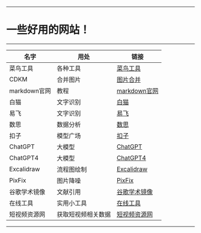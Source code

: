 ***
# 一些好用的网站！
***

| 名字         | 用处    | 链接                                      |
|------------|-------|-----------------------------------------|
| 菜鸟工具       | 各种工具  | [菜鸟工具](https://www.jyshare.com)         |
| CDKM       | 合并图片  | [图片合并](https://cdkm.com)                |
| markdown官网 | 教程    | [markdown官网](https://markdown.com.cn)   |
| 白猫         | 文字识别  | [白猫](https://web.baimiaoapp.com)        |
| 易飞         | 文字识别  | [易飞](https://catocr.com/#)              |
| 数思         | 数据分析  | [数思](https://chat.shusi.cn)             |
| 扣子         | 模型广场  | [扣子](https://www.coze.cn)               |
| ChatGPT    | 大模型   | [ChatGPT](https://chat18.aichatos8.com) |
| ChatGPT4   | 大模型   | [ChatGPT4](https://cat.chatavx.com/#/home) |
| Excalidraw | 流程图绘制 | [Excalidraw](https://excalidraw.com)    |
| PixFix     | 图片降噪   | [PixFix](https://zh.pixfix.com/)      |
| 谷歌学术镜像 | 文献引用 | [谷歌学术镜像](http://xs.3822808.com/)  |
|  在线工具   | 实用小工具  | [在线工具](https://www.lddgo.net/index)  |
| 短视频资源网 | 获取短视频相关数据 | [短视频资源网](https://www.dy114.com/douyin) |
***
